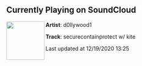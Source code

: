 ## Currently Playing on SoundCloud

[<img align="left" width="100" src="https://i1.sndcdn.com/artworks-SIub561tEfGnpY9E-RIQ1lg-t50x50.jpg">](https://soundcloud.com/sanriorose/scp)

**Artist**: d0llywood1 

**Track**: securecontainprotect w/ kite

Last updated at 12/19/2020 13:25
